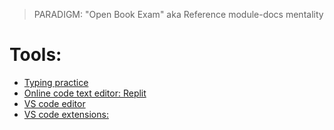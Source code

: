 > PARADIGM: "Open Book Exam" aka Reference module-docs mentality

# Tools:

- [Typing practice](https://www.keybr.com/)
- [Online code text editor: Replit](https://replit.com/)
- [VS code editor](https://code.visualstudio.com/)
- [VS code extensions:](https://docs.google.com/document/d/e/2PACX-1vQDcdmrkjNPlOSeqS-v99P-57h5f7Yo3pszkko1sN6OtIVlNBFgTyeTX3A1mDSOdw1Ugb1l5o0NVy-a/pub)
